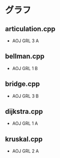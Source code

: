 # グラフ

## articulation.cpp

* AOJ GRL 3 A

## bellman.cpp

* AOJ GRL 1 B

## bridge.cpp

* AOJ GRL 3 B

## dijkstra.cpp

* AOJ GRL 1 A

## kruskal.cpp

* AOJ GRL 2 A
